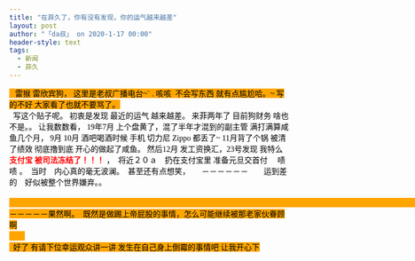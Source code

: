 ```yaml
---
title: "在菲久了，你有没有发现，你的运气越来越差"
layout: post
author: "「da叔」 on 2020-1-17 00:00"
header-style: text
tags:
  - 新闻
  - 菲久
---
```


<head></head>
<body>
 <font style="background-color:orange"><font color="#000000"><font face="宋体">&nbsp; &nbsp;雷猴 雷欣宾狗， 这里是老叔广播电台~` . 咳咳&nbsp;&nbsp;不会写东西 就有点尴尬哈。~ 写的不好 大家看了也就不要骂了。</font></font><br> 
  <div align="left"> 
   <font color="#000000"><font face="宋体">&nbsp;&nbsp;写这个贴子呢。 初衷是发现 最近的运气 越来越差。 来菲两年了 目前狗财务 啥也不是。。 让我数数看， 19年7月 上个盘黄了，混了半年才混到的副主管 满打满算咸鱼几个月， 9月 10月 酒吧喝酒时候 手机 切力尼 Zippo 都丢了~ 11月背了个锅 被清了绩效 彻底撸到底 开心的做起了咸鱼。 然后12月 发工资换汇，23号发现 我特么</font></font> 
   <font face="微软雅黑"><font color="#ff0000"><strong>支付宝 被司法冻结了！！！</strong></font></font> 
   <font color="#000000"><font face="宋体">，　将近２０ａ　扔在支付宝里 准备元旦交首付　</font></font> 
   <font style="color:rgb(0, 0, 0)"><font face="宋体">啧啧</font></font> 
   <font color="#000000"><font face="宋体">。　当时　内心真的毫无波澜。　甚至还有点想笑，　　－－－－－－　　运到差的　好似被整个世界嫌弃。。</font></font> 
  </div><br> <font color="#000000"><font face="宋体">　　　　　　　　　　　　　　　　　　　　　　　　　　　　　　　　　　　　　　　　　　　　　　　　　　　　　　</font></font><font color="#000"><font face="宋体">－－－－－</font></font><font face="宋体"><font color="#000">果然啊。　既然是做踢上帝屁股的事情，怎么可能继续被那老家伙眷顾啊<br> 　　<br> &nbsp;&nbsp;好了 有请下位幸运观众讲一讲 发生在自己身上倒霉的事情吧 让我开心下</font></font></font>
 <br>
</body>



